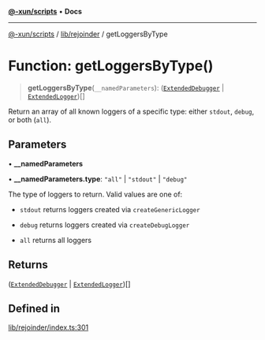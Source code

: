 [**@-xun/scripts**](../../../README.md) • **Docs**

***

[@-xun/scripts](../../../README.md) / [lib/rejoinder](../README.md) / getLoggersByType

# Function: getLoggersByType()

> **getLoggersByType**(`__namedParameters`): ([`ExtendedDebugger`](../../debug-extended/interfaces/ExtendedDebugger.md) \| [`ExtendedLogger`](../interfaces/ExtendedLogger.md))[]

Return an array of all known loggers of a specific type: either `stdout`,
`debug`, or both (`all`).

## Parameters

• **\_\_namedParameters**

• **\_\_namedParameters.type**: `"all"` \| `"stdout"` \| `"debug"`

The type of loggers to return. Valid values are one of:

- `stdout` returns loggers created via `createGenericLogger`

- `debug` returns loggers created via `createDebugLogger`

- `all` returns all loggers

## Returns

([`ExtendedDebugger`](../../debug-extended/interfaces/ExtendedDebugger.md) \| [`ExtendedLogger`](../interfaces/ExtendedLogger.md))[]

## Defined in

[lib/rejoinder/index.ts:301](https://github.com/Xunnamius/xscripts/blob/154567d6fca3f6cf244137e710b029af872e1d9e/lib/rejoinder/index.ts#L301)
